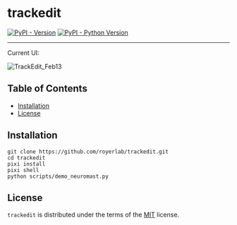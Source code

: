 # trackedit

[![PyPI - Version](https://img.shields.io/pypi/v/trackedit.svg)](https://pypi.org/project/trackedit)
[![PyPI - Python Version](https://img.shields.io/pypi/pyversions/trackedit.svg)](https://pypi.org/project/trackedit)

-----

Current UI:

![TrackEdit_Feb13](https://github.com/user-attachments/assets/6633076e-0eb8-4af8-b6a3-9ad033edea58)


## Table of Contents

- [Installation](#installation)
- [License](#license)

## Installation

```console
git clone https://github.com/royerlab/trackedit.git
cd trackedit
pixi install
pixi shell
python scripts/demo_neuromast.py
```

## License

`trackedit` is distributed under the terms of the [MIT](https://spdx.org/licenses/MIT.html) license.

